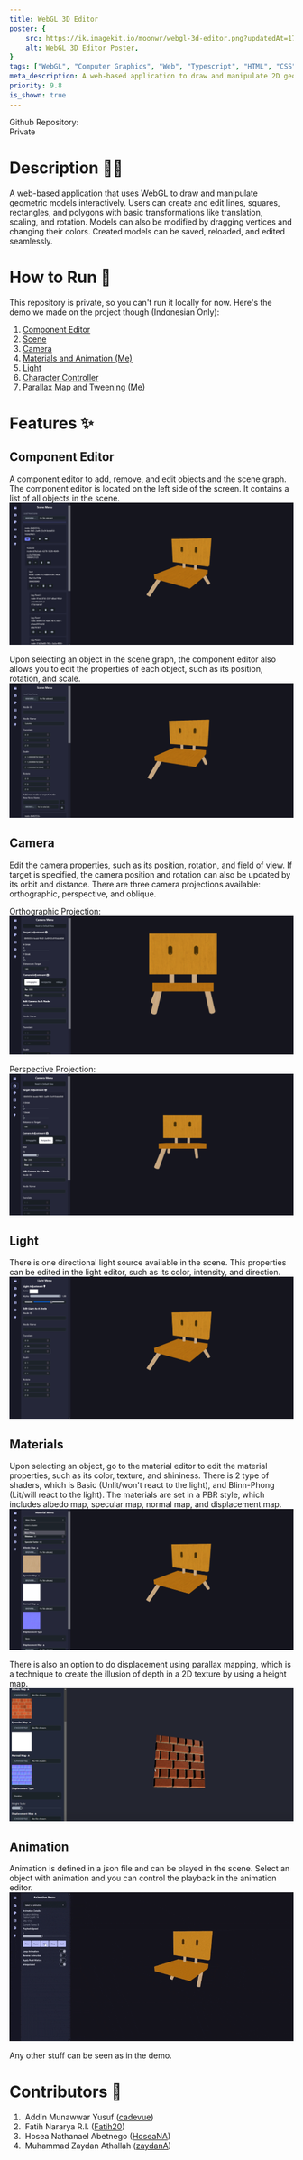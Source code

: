 ```yaml
---
title: WebGL 3D Editor
poster: {
    src: https://ik.imagekit.io/moonwr/webgl-3d-editor.png?updatedAt=1745742633310&,
    alt: WebGL 3D Editor Poster,
}
tags: ["WebGL", "Computer Graphics", "Web", "Typescript", "HTML", "CSS", "Vite", "React", "DaisyUI"]
meta_description: A web-based application to draw and manipulate 2D geometry interactively. Addin Munawwar (Cadevue).
priority: 9.8
is_shown: true
---
```


Github Repository: <br>
<span class="text-main-red p-0 m-0">Private</span>

# Description 👨‍💻
A web-based application that uses WebGL to draw and manipulate geometric models interactively. Users can create and edit lines, squares, rectangles, and polygons with basic transformations like translation, scaling, and rotation. Models can also be modified by dragging vertices and changing their colors. Created models can be saved, reloaded, and edited seamlessly.

# How to Run 🚀
This repository is private, so you can't run it locally for now. Here's the demo we made on the project though (Indonesian Only):
1. [Component Editor](https://www.loom.com/share/0baffab481934da09023bd2b82ea9524)
2. [Scene](https://www.loom.com/share/2aff15bba6f448d88f9667ffc37833f8)
3. [Camera](https://www.loom.com/share/61575364a5194dadbec0cd617310d34f)
4. [Materials and Animation (Me)](https://www.loom.com/share/f08ae8e3bde04085bdf92de0acc2844f)
5. [Light](https://www.loom.com/share/5e83ee54aa9d483ea9227f15d1114a67)
6. [Character Controller](https://www.loom.com/share/6a7fe2eabe174a48a7f4d720ceacfc9a)
7. [Parallax Map and Tweening (Me)](https://www.loom.com/share/4cf99099fa004ff6b78bf50fcc08561a)

# Features ✨
## Component Editor
A component editor to add, remove, and edit objects and the scene graph. The component editor is located on the left side of the screen. It contains a list of all objects in the scene. 
![Screenshot of WebGL 3D Editor - Scene Graph](../../assets/project/webgl-3d-editor/editor-1.png)

Upon selecting an object in the scene graph, the component editor also allows you to edit the properties of each object, such as its position, rotation, and scale.
![Screenshot of WebGL 3D Editor - Properties Editor](../../assets/project/webgl-3d-editor/editor-2.png)

## Camera
Edit the camera properties, such as its position, rotation, and field of view. If target is specified, the camera position and rotation can also be updated by its orbit and distance. There are three camera projections available: orthographic, perspective, and oblique.

Orthographic Projection:
![Screenshot of WebGL 3D Editor - Camera Orthographic Projection](../../assets/project/webgl-3d-editor/camera-1.png)

Perspective Projection:
![Screenshot of WebGL 3D Editor - Camera Perspective Projection](../../assets/project/webgl-3d-editor/camera-2.png)

## Light
There is one directional light source available in the scene. This properties can be edited in the light editor, such as its color, intensity, and direction.
![Screenshot of WebGL 3D Editor - Light](../../assets/project/webgl-3d-editor/light.png)

## Materials
Upon selecting an object, go to the material editor to edit the material properties, such as its color, texture, and shininess. There is 2 type of shaders, which is Basic (Unlit/won't react to the light), and Blinn-Phong (Lit/will react to the light). The materials are set in a PBR style, which includes albedo map, specular map, normal map, and displacement map.
![Screenshot of WebGL 3D Editor - Material](../../assets/project/webgl-3d-editor/material.png)

There is also an option to do displacement using parallax mapping, which is a technique to create the illusion of depth in a 2D texture by using a height map.
![Screenshot of WebGL 3D Editor - Parallax Mapping](../../assets/project/webgl-3d-editor/material-2.png)

## Animation
Animation is defined in a json file and can be played in the scene. Select an object with animation and you can control the playback in the animation editor.
![GIF of WebGL 3D Editor - Animation](../../assets/project/webgl-3d-editor/animation.gif)

Any other stuff can be seen as in the demo.

# Contributors 🤝
1. &nbsp;Addin Munawwar Yusuf ([cadevue](https://github.com/cadevue))
2. &nbsp;Fatih Nararya R.I. ([Fatih20](https://github.com/Fatih20))
3. &nbsp;Hosea Nathanael Abetnego ([HoseaNA](https://github.com/HoseaNA))
4. &nbsp;Muhammad Zaydan Athallah ([zaydanA](https://github.com/zaydanA))